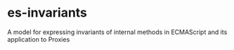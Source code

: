 # es-invariants
A model for expressing invariants of internal methods in ECMAScript and its application to Proxies
